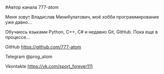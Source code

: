 #Автор канала 777-atom

Меня зовут Владислав Минибулатович, моё хобби программирование уже давно...

Обучаюсь языками Python, C++, C# и недавно Git, GitHub. Пока еще в процессе...

GitHub
https://github.com/777-atom

Telegram
@prog_atom

Vkontakte
https://vk.com/sport_forever111

